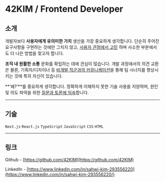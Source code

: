# 42KIM / Frontend Developer

## 소개

개발자보다 **사용자에게 유의미한 가치** 생산을 가장 중요하게 생각합니다. 단순히 주어진 요구사항을 구현하는 것에만 그치지 않고, <u>사용자 관점에서 고민</u> 하며 사소한 부분에서도 더 나은 방법을 찾고자 합니다.

**조직 내 원활한 소통** 문화를 확립하는 데에 관심이 많습니다. 개발 과정에서의 의견 교환은 물론, 기획자/디자이너 등 <u>비개발 직군과의 커뮤니케이션</u>을 통해 팀 시너지를 향상시키는 것에 특히 자신이 있습니다.

**‘왜?’**를 중요하게 생각합니다. 정확하게 이해하지 못한 기술 사용을 지양하며, 원인 및 의도 파악을 위한 <u>질문과 토론에 익숙</u>합니다.

---

<!--
## 경력

### 그렙

2022.04 - 2023.04

평가사업부 인증서비스개발팀 프론트엔드 개발

2022년 하반기에 출시한 신규 서비스인 프로그래머스 코딩역량인증시험(코딩 자격증) 개발팀에 소속되어 프론트엔드 개발 및 서비스 유지보수를 담당했습니다.
-->

## 기술

`Next.js` `React.js` `TypeScript` `JavaScript` `CSS` `HTML`

---

## 링크

Github - [https://github.com/42KIM](https://github.com/42KIM)

LinkedIn - [https://www.linkedin.com/in/sahwi-kim-293556220](https://www.linkedin.com/in/sahwi-kim-293556220/)
